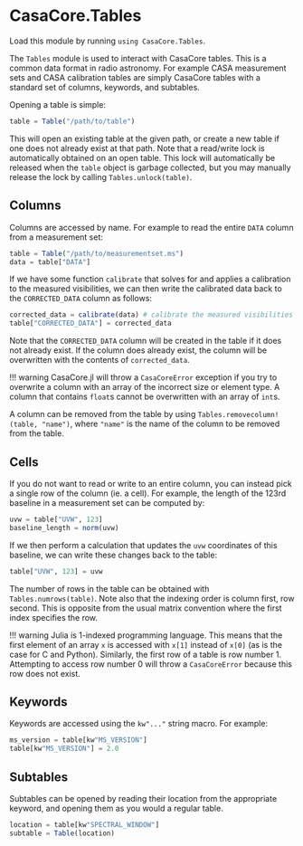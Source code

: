 # CasaCore.Tables

Load this module by running `using CasaCore.Tables`.

The `Tables` module is used to interact with CasaCore tables. This is a common data format in radio
astronomy. For example CASA measurement sets and CASA calibration tables are simply CasaCore tables
with a standard set of columns, keywords, and subtables.

Opening a table is simple:

``` julia
table = Table("/path/to/table")
```

This will open an existing table at the given path, or create a new table if one does not already
exist at that path. Note that a read/write lock is automatically obtained on an open table. This
lock will automatically be released when the `table` object is garbage collected, but you may
manually release the lock by calling `Tables.unlock(table)`.

## Columns

Columns are accessed by name. For example to read the entire `DATA` column from a measurement set:

``` julia
table = Table("/path/to/measurementset.ms")
data = table["DATA"]
```

If we have some function `calibrate` that solves for and applies a calibration to the measured
visibilities, we can then write the calibrated data back to the `CORRECTED_DATA` column as follows:

``` julia
corrected_data = calibrate(data) # calibrate the measured visibilities
table["CORRECTED_DATA"] = corrected_data
```

Note that the `CORRECTED_DATA` column will be created in the table if it does not already exist. If
the column does already exist, the column will be overwritten with the contents of `corrected_data`.

!!! warning
    CasaCore.jl will throw a `CasaCoreError` exception if you try to overwrite a column with an
    array of the incorrect size or element type. A column that contains `float`s cannot be
    overwritten with an array of `int`s.

A column can be removed from the table by using `Tables.removecolumn!(table, "name")`, where
`"name"` is the name of the column to be removed from the table.

## Cells

If you do not want to read or write to an entire column, you can instead pick a single row of the
column (ie. a cell). For example, the length of the 123rd baseline in a measurement set can be
computed by:

``` julia
uvw = table["UVW", 123]
baseline_length = norm(uvw)
```

If we then perform a calculation that updates the `uvw` coordinates of this baseline, we can write
these changes back to the table:

``` julia
table["UVW", 123] = uvw
```

The number of rows in the table can be obtained with `Tables.numrows(table)`.  Note also that the
indexing order is column first, row second. This is opposite from the usual matrix convention where
the first index specifies the row.

!!! warning
    Julia is 1-indexed programming language. This means that the first element of an array `x` is
    accessed with `x[1]` instead of `x[0]` (as is the case for C and Python). Similarly, the first
    row of a table is row number 1. Attempting to access row number 0 will throw a `CasaCoreError`
    because this row does not exist.

## Keywords

Keywords are accessed using the `kw"..."` string macro. For example:

``` julia
ms_version = table[kw"MS_VERSION"]
table[kw"MS_VERSION"] = 2.0
```

## Subtables

Subtables can be opened by reading their location from the appropriate keyword, and opening them as
you would a regular table.

``` julia
location = table[kw"SPECTRAL_WINDOW"]
subtable = Table(location)
```

